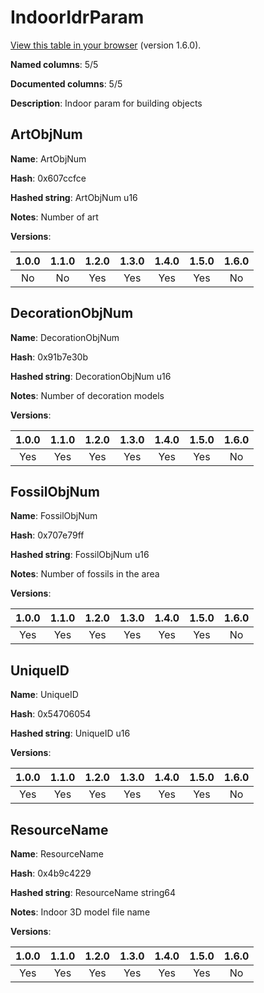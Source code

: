 # IndoorIdrParam
[View this table in your browser](IndoorIdrParam-value.md) (version 1.6.0).

**Named columns**: 5/5

**Documented columns**: 5/5

**Description**: Indoor param for building objects
## ArtObjNum

**Name**: ArtObjNum

**Hash**: 0x607ccfce

**Hashed string**: ArtObjNum u16

**Notes**: Number of art

**Versions**: 

 | 1.0.0 | 1.1.0 | 1.2.0 | 1.3.0 | 1.4.0 | 1.5.0 | 1.6.0
|:--:|:--:|:--:|:--:|:--:|:--:|:--:|
| No | No | Yes | Yes | Yes | Yes | No| 


## DecorationObjNum

**Name**: DecorationObjNum

**Hash**: 0x91b7e30b

**Hashed string**: DecorationObjNum u16

**Notes**: Number of decoration models

**Versions**: 

 | 1.0.0 | 1.1.0 | 1.2.0 | 1.3.0 | 1.4.0 | 1.5.0 | 1.6.0
|:--:|:--:|:--:|:--:|:--:|:--:|:--:|
| Yes | Yes | Yes | Yes | Yes | Yes | No| 


## FossilObjNum

**Name**: FossilObjNum

**Hash**: 0x707e79ff

**Hashed string**: FossilObjNum u16

**Notes**: Number of fossils in the area

**Versions**: 

 | 1.0.0 | 1.1.0 | 1.2.0 | 1.3.0 | 1.4.0 | 1.5.0 | 1.6.0
|:--:|:--:|:--:|:--:|:--:|:--:|:--:|
| Yes | Yes | Yes | Yes | Yes | Yes | No| 


## UniqueID

**Name**: UniqueID

**Hash**: 0x54706054

**Hashed string**: UniqueID u16

**Versions**: 

 | 1.0.0 | 1.1.0 | 1.2.0 | 1.3.0 | 1.4.0 | 1.5.0 | 1.6.0
|:--:|:--:|:--:|:--:|:--:|:--:|:--:|
| Yes | Yes | Yes | Yes | Yes | Yes | No| 


## ResourceName

**Name**: ResourceName

**Hash**: 0x4b9c4229

**Hashed string**: ResourceName string64

**Notes**: Indoor 3D model file name

**Versions**: 

 | 1.0.0 | 1.1.0 | 1.2.0 | 1.3.0 | 1.4.0 | 1.5.0 | 1.6.0
|:--:|:--:|:--:|:--:|:--:|:--:|:--:|
| Yes | Yes | Yes | Yes | Yes | Yes | No| 


